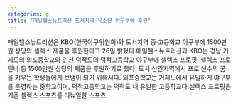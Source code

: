```yaml
---
categories: g
title: "매일헬스뉴트리션 도서지역 유소년 야구부에 후원"
---
```

매일헬스뉴트리션은 KBO(한국야구위원회)와 도서지역 중·고등학교 야구부에 1500만원 상당의 셀렉스 제품을 후원한다고 26일 밝혔다.매일헬스뉴트리션과 KBO는 경남 거제도의 외포중학교와 인천 덕적도의 덕적고등학교 야구부에 셀렉스 프로핏, 셀렉스 프로틴바 등 1500만원 상당의 제품을 후원하기로 했다. 도서 산간지역에서 프로 선수의 꿈을 키우는 학생들에게 보탬이 되기 위해서다. 외포중학교는 거제도에서 유일하게 야구부를 운영하는 중학교이며, 덕적고등학교는 덕적도 내 유일한 고등학교다.셀렉스 프로핏은 기존 셀렉스 스포츠를 리뉴얼한 스포츠